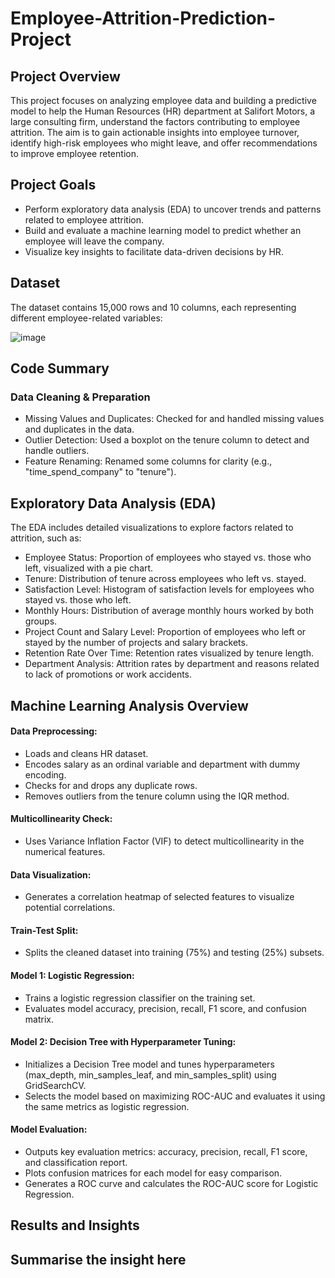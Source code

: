 # Employee-Attrition-Prediction-Project
## Project Overview
This project focuses on analyzing employee data and building a predictive model to help the Human Resources (HR) department at Salifort Motors, a large consulting firm, understand the factors contributing to employee attrition. The aim is to gain actionable insights into employee turnover, identify high-risk employees who might leave, and offer recommendations to improve employee retention.

## Project Goals
- Perform exploratory data analysis (EDA) to uncover trends and patterns related to employee attrition.
- Build and evaluate a machine learning model to predict whether an employee will leave the company.
- Visualize key insights to facilitate data-driven decisions by HR.

## Dataset
The dataset contains 15,000 rows and 10 columns, each representing different employee-related variables:

![image](https://github.com/user-attachments/assets/a29cf125-8054-4cab-bcce-cbf901ded578)


## Code Summary
### Data Cleaning & Preparation
- Missing Values and Duplicates: Checked for and handled missing values and duplicates in the data.
- Outlier Detection: Used a boxplot on the tenure column to detect and handle outliers.
- Feature Renaming: Renamed some columns for clarity (e.g., "time_spend_company" to "tenure").

## Exploratory Data Analysis (EDA)
The EDA includes detailed visualizations to explore factors related to attrition, such as:

- Employee Status: Proportion of employees who stayed vs. those who left, visualized with a pie chart.
- Tenure: Distribution of tenure across employees who left vs. stayed.
- Satisfaction Level: Histogram of satisfaction levels for employees who stayed vs. those who left.
- Monthly Hours: Distribution of average monthly hours worked by both groups.
- Project Count and Salary Level: Proportion of employees who left or stayed by the number of projects and salary brackets.
- Retention Rate Over Time: Retention rates visualized by tenure length.
- Department Analysis: Attrition rates by department and reasons related to lack of promotions or work accidents.

## Machine Learning Analysis Overview
#### Data Preprocessing:
- Loads and cleans HR dataset.
- Encodes salary as an ordinal variable and department with dummy encoding.
- Checks for and drops any duplicate rows.
- Removes outliers from the tenure column using the IQR method.

#### Multicollinearity Check:

- Uses Variance Inflation Factor (VIF) to detect multicollinearity in the numerical features.

#### Data Visualization:

- Generates a correlation heatmap of selected features to visualize potential correlations.

#### Train-Test Split:

- Splits the cleaned dataset into training (75%) and testing (25%) subsets.

#### Model 1: Logistic Regression:

- Trains a logistic regression classifier on the training set.
- Evaluates model accuracy, precision, recall, F1 score, and confusion matrix.

#### Model 2: Decision Tree with Hyperparameter Tuning:

- Initializes a Decision Tree model and tunes hyperparameters (max_depth, min_samples_leaf, and min_samples_split) using GridSearchCV.
- Selects the model based on maximizing ROC-AUC and evaluates it using the same metrics as logistic regression.

#### Model Evaluation:

- Outputs key evaluation metrics: accuracy, precision, recall, F1 score, and classification report.
- Plots confusion matrices for each model for easy comparison.
- Generates a ROC curve and calculates the ROC-AUC score for Logistic Regression.

## Results and Insights

## Summarise the insight here
